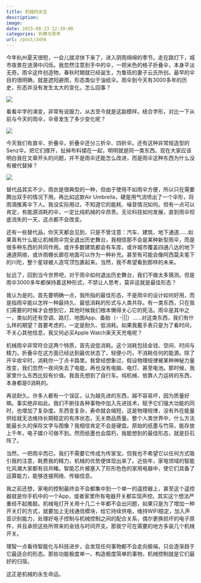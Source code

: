 ```yaml
---
title: 机械的永生
description: 
image: 
date: 2015-08-23 22:39:00
categories: 折腾与思考
url: /post/3456
---
```


今年杭州夏天很短，一会儿就凉快下来了，进入阴雨绵绵的季节。走在路灯下，城市夜景在涟漪中闪烁。我忽然注意到手中的伞，一把米色的格子折叠伞，本身平淡无奇。雨伞这件创造物，春秋时期就已经诞生，为鲁班的妻子云氏所创。最早的伞目的很明确，就是遮阳避雨，形态类似于油纸伞。雨伞到今天有3000多年的历史，形态并没有发生太大的变化，怎么回事？

![](https://cdn.victor42.work/posts/2015-08/08-23/2.png)

看看伞字的演变，非常有说服力，从古至今就是这副模样。结合字形，对比一下从前与今天的雨伞，伞骨发生了多少变化呢？

![](https://cdn.victor42.work/posts/2015-08/08-23/1.jpeg)

今天我们有直伞、折叠伞。折叠伞还分三折伞、四折伞。还有这种非常规造型的Senz伞。把它们撑开，扯掉布料摆在一起，明明就是同一类东西。现在大家应该明白我在文章开头的问题，并不是雨伞还能怎么改进，而是雨伞这种东西为什么没有被代替掉？

![](https://cdn.victor42.work/posts/2015-08/08-23/3.jpg)

替代品其实不少，雨衣是很典型的一种，但由于使用不如雨伞方便，所以只在需要腾出双手的情况下用。再比如这款Air Umbrella，硬是用气流喷出了一个伞形，将雨滴推离伞下人。我没实际用过，不知道它的能耗、噪音情况如何。但有一点可以肯定，有能源消耗的伞，一定比纯机械的伞昂贵。无论科技如何发展，直到雨伞彻底消失的一天，这点都不会改变。

还有一些替代品，你天天都会见到，只是不曾注意：汽车、建筑、地下通道……如果真有什么能让机械雨伞完全退出历史舞台，我相信那不会是某种新型雨伞，而是很多种东西的共同作用。或许多数建筑都会有车库，或许城市覆盖四通八达的地下通道网络，或许雨棚长廊在地面可以作为一种补充。甚至有可能会像阿西莫夫笔下的川陀，整个星球被人造穹顶包裹起来。当然，我不希望看到那样的未来。

扯远了，回到当今世界吧，对于雨伞如何退出历史舞台，我们不做太多猜测。但是雨伞3000多年都保持着这种形式，不禁让人思考，莫非这就是最佳形态？

我认为是的。首先要明确一点，我所指的最佳形态，不是雨伞的设计如何好用，而是指雨伞能以怎样一种最持久、最低消耗的形式与人类共存。有一类东西，只在我们需要的时候才会想到它，其他时候我们根本懒得关心它的死活。雨伞是其中之一，类似的还有空调、路灯、地图App、备胎（- -|||）……对这类东西，我们有什么样的期望？首要考虑的，一定是耐久、低消耗。如果我戴手表只是为了看时间，不关心其他信息，我又何必买Apple Watch来天天充电呢？

机械雨伞非常符合这两个特质，首先说低消耗。这个消耗包括金钱、空间、时间与精力。折叠伞在这方面已经达到最优状态了，轻便小巧，不消耗任何的能源。除了开伞收伞时，消耗你一丁点卡路里。我曾经想象过，假设物理规律被某种神秘力量改变，我们忽然一夜间失去了电能，再也没有电脑、电灯、甚至电池。那时候，我家里什么东西比较有价值。我首先想到了自行车。纯机械、依靠人力运转的东西，本身都是0消耗的。

再说耐久。许多人都有一个误区，认为越先进的东西，越不容易坏，因为质量好嘛。事实绝非如此。我们不断往各种事物中加入先进技术，赋予它们强大功能的同时，也增加了复杂度。东西变复杂，寿命就会缩短，这是物理规律，没有外在能量供给就无法维持长期稳定的有序状态，无关商品质量。整个人类世界中，什么方法能最长久的保存文字与图像？我相信肯定不会是硬盘。原始的纸墨与竹简，能存放上千年，电子媒介可做不到。然而纸墨也会腐朽，我能想到的最佳形态，就是巨石阵了。

当然，一把雨伞而已，我们不需要它传成为传家宝。但我也不希望它以任何方式吸引我的注意，耗费我的精力，机械的优势便体现出来了。近些年，家电领域的智能化风潮大家都有目共睹。智能芯片被塞入了形形色色的家用电器中，使它们具备了运算能力，能够连接网络、传输信息。

我之前还想，家电的控制最终会不会都集中到一个单一的遥控器上，甚至这个遥控器就是你手机中的一个App，或者家里所有电器开关都实现声控。其实这个想法严重经不起推敲。机械电灯开关用十几二十年都不会出问题，如果只是为了增加一种开关灯的方式，就要加上无线通信模块，给它持续供电，维持WIFI稳定，加入声音识别能力，处理好电子控制与机械控制之间的配合关系，偶尔更换损坏的电子原件，并且承担这些所带来的金钱与时间开支。那我宁可在需要的地方多装几个机械开关。

理智一点看待智能化与科技进步，会发现任何事物都不会走向极端，只会逐渐趋于它最适合的形态。那些功能极度单一、构造极度简单的事物，机械控制就是它们最好的归宿。

这正是机械的永生命运。